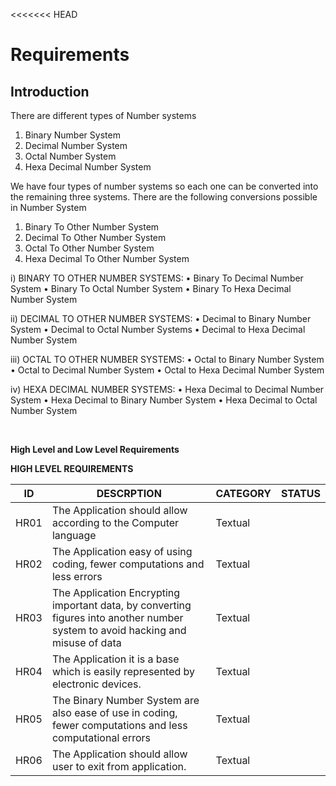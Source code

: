 <<<<<<< HEAD

# Requirements
## Introduction
There are different types of Number systems

1.	Binary Number System
2.	Decimal Number System
3.	Octal Number System
4.	Hexa Decimal Number System

We have four types of number systems so each one can be converted into the remaining three systems. There are the following conversions possible in Number System
1.	Binary  To Other Number System
2.	Decimal To Other Number System
3.	Octal To Other Number System
4.	Hexa Decimal To Other Number System

i) BINARY TO OTHER NUMBER SYSTEMS:
•	Binary To Decimal Number System
•	Binary To Octal Number System
•	Binary To Hexa Decimal Number System

ii) DECIMAL TO OTHER NUMBER SYSTEMS:
•	Decimal to Binary Number System
•	Decimal to Octal Number Systems
•	Decimal to Hexa Decimal Number System

iii) OCTAL TO OTHER NUMBER SYSTEMS:
•	Octal to Binary Number System
•	Octal to Decimal Number System
•	Octal to Hexa Decimal Number System

iv) HEXA DECIMAL NUMBER SYSTEMS:
•	Hexa Decimal to Decimal Number System
•	Hexa Decimal to Binary Number System
•	Hexa Decimal to Octal Number System

 

__High Level  and Low Level Requirements__

__HIGH LEVEL REQUIREMENTS__

| ID    |                    DESCRPTION                                                                                                            |CATEGORY|   STATUS  |
|-------|------------------------------------------------------------------------------------------------------------------------------------------|--------|-----------|
| HR01  | The Application  should allow according to the Computer language                                                                         |Textual |           |   
| HR02  |  The Application easy of using coding, fewer computations and less errors                                                                |Textual |           |
| HR03  |  The Application Encrypting important data, by converting figures into another number system to avoid hacking and misuse of data         |Textual |        |           |
| HR04  |  The Application it is a base which is easily represented by electronic devices.                                                         |Textual |           |
| HR05  |  The Binary Number System are also ease of use in coding, fewer computations and less computational errors                               |Textual |           |     
| HR06  |  The Application should allow user to exit from application.        |Textual |           | 


